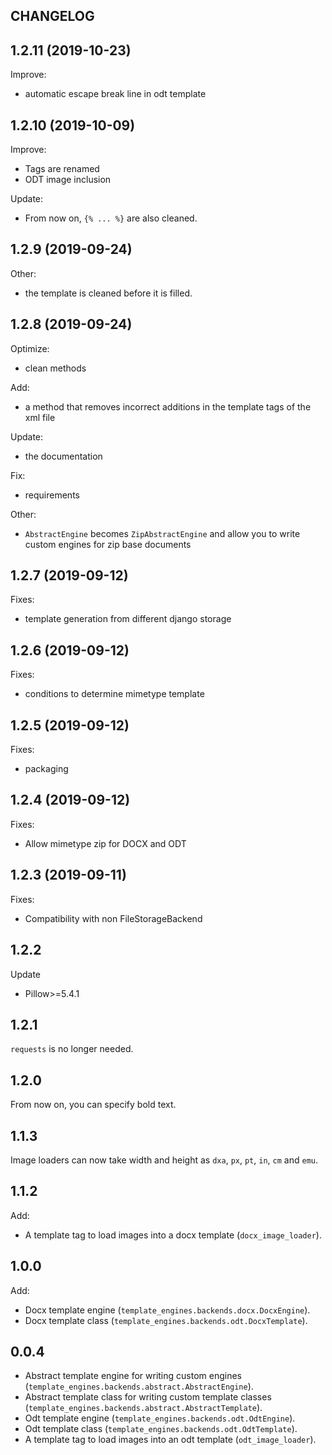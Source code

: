 ## CHANGELOG

1.2.11      (2019-10-23)
------------------------

Improve:

* automatic escape break line in odt template


1.2.10      (2019-10-09)
------------------------

Improve:

* Tags are renamed
* ODT image inclusion


Update:
 * From now on, ``{% ... %}`` are also cleaned.

1.2.9       (2019-09-24)
------------------------

Other:
 * the template is cleaned before it is filled.

1.2.8       (2019-09-24)
------------------------

Optimize:
 * clean methods

Add:
 * a method that removes incorrect additions in the template tags of the xml file

Update:
 * the documentation

Fix:
 * requirements

Other:
 * ``AbstractEngine`` becomes ``ZipAbstractEngine`` and allow you to write
   custom engines for zip base documents

1.2.7       (2019-09-12)
------------------------

Fixes:
 * template generation from different django storage

1.2.6       (2019-09-12)
------------------------

Fixes:
 * conditions to determine mimetype template


1.2.5       (2019-09-12)
------------------------

Fixes:
 * packaging
 

1.2.4       (2019-09-12)
------------------------

Fixes:
 * Allow mimetype zip for DOCX and ODT

1.2.3       (2019-09-11)
------------------------

Fixes:
 * Compatibility with non FileStorageBackend

1.2.2
-----

Update
* Pillow>=5.4.1

1.2.1
-----

`requests` is no longer needed.

1.2.0
-----

From now on, you can specify bold text.

1.1.3
-----
Image loaders can now take width and height as `dxa`, `px`, `pt`, `in`, `cm`
and `emu`.

1.1.2
-----

Add:

* A template tag to load images into a docx template (`docx_image_loader`).

1.0.0
-----

Add:

* Docx template engine (`template_engines.backends.docx.DocxEngine`).
* Docx template class (`template_engines.backends.odt.DocxTemplate`).

0.0.4
-----

* Abstract template engine for writing custom engines
  (`template_engines.backends.abstract.AbstractEngine`).
* Abstract template class for writing custom template classes
  (`template_engines.backends.abstract.AbstractTemplate`).
* Odt template engine (`template_engines.backends.odt.OdtEngine`).
* Odt template class (`template_engines.backends.odt.OdtTemplate`).
* A template tag to load images into an odt template (`odt_image_loader`).
